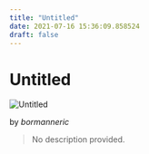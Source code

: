 ```yaml
---
title: "Untitled"
date: 2021-07-16 15:36:09.858524
draft: false
---
```


# Untitled

![Untitled](../images/73eb9d39-e675-11eb-b87a-60f262b60b65.png)

by *bormanneric*



> No description provided.